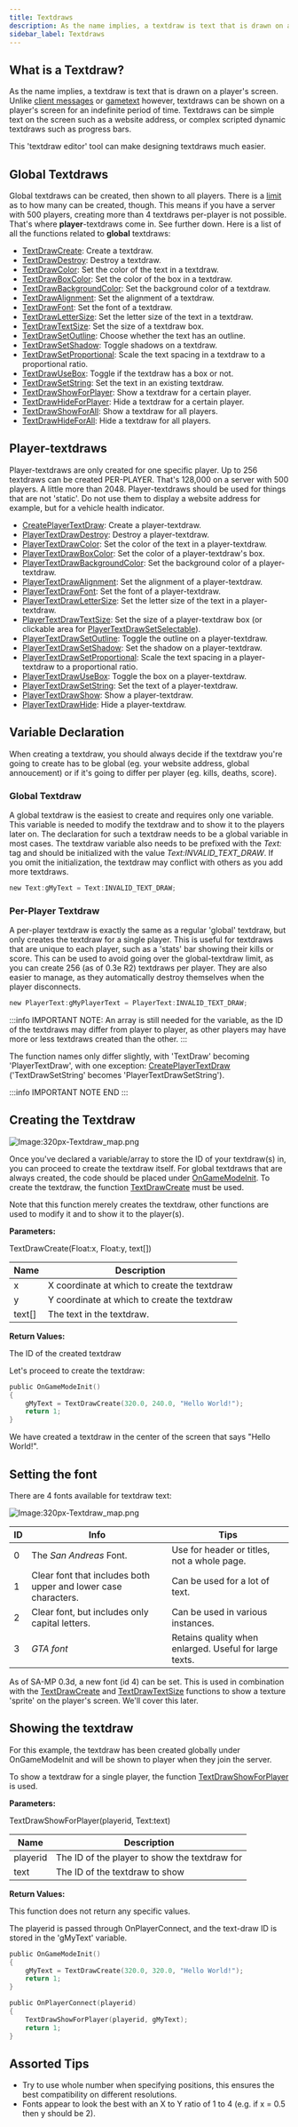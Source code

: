 ```yaml
---
title: Textdraws
description: As the name implies, a textdraw is text that is drawn on a player's screen.
sidebar_label: Textdraws
---
```


## What is a Textdraw?

As the name implies, a textdraw is text that is drawn on a player's screen. Unlike [client messages](../functions/SendClientMessage.md) or [gametext](../functions/GameTextForPlayer.md) however, textdraws can be shown on a player's screen for an indefinite period of time. Textdraws can be simple text on the screen such as a website address, or complex scripted dynamic textdraws such as progress bars.

This 'textdraw editor' tool can make designing textdraws much easier.

## Global Textdraws

Global textdraws can be created, then shown to all players. There is a [limit](../resources/Limits.md) as to how many can be created, though. This means if you have a server with 500 players, creating more than 4 textdraws per-player is not possible. That's where **player**-textdraws come in. See further down. Here is a list of all the functions related to **global** textdraws:

- [TextDrawCreate](../functions/TextDrawCreate.md): Create a textdraw.
- [TextDrawDestroy](../functions/TextDrawDestroy.md): Destroy a textdraw.
- [TextDrawColor](../functions/TextDrawColor.md): Set the color of the text in a textdraw.
- [TextDrawBoxColor](../functions/TextDrawBoxColor.md): Set the color of the box in a textdraw.
- [TextDrawBackgroundColor](../functions/TextDrawBackgroundColor.md): Set the background color of a textdraw.
- [TextDrawAlignment](../functions/TextDrawAlignment.md): Set the alignment of a textdraw.
- [TextDrawFont](../functions/TextDrawFont.md): Set the font of a textdraw.
- [TextDrawLetterSize](../functions/TextDrawLetterSize.md): Set the letter size of the text in a textdraw.
- [TextDrawTextSize](../functions/TextDrawTextSize.md): Set the size of a textdraw box.
- [TextDrawSetOutline](../functions/TextDrawSetOutline.md): Choose whether the text has an outline.
- [TextDrawSetShadow](../functions/TextDrawSetShadow.md): Toggle shadows on a textdraw.
- [TextDrawSetProportional](../functions/TextDrawSetProportional.md): Scale the text spacing in a textdraw to a proportional ratio.
- [TextDrawUseBox](../functions/TextDrawUseBox.md): Toggle if the textdraw has a box or not.
- [TextDrawSetString](../functions/TextDrawSetString.md): Set the text in an existing textdraw.
- [TextDrawShowForPlayer](../functions/TextDrawShowForPlayer.md): Show a textdraw for a certain player.
- [TextDrawHideForPlayer](../functions/TextDrawHideForPlayer.md): Hide a textdraw for a certain player.
- [TextDrawShowForAll](../functions/TextDrawShowForAll.md): Show a textdraw for all players.
- [TextDrawHideForAll](../functions/TextDrawHideForAll.md): Hide a textdraw for all players.

## Player-textdraws

Player-textdraws are only created for one specific player. Up to 256 textdraws can be created PER-PLAYER. That's 128,000 on a server with 500 players. A little more than 2048. Player-textdraws should be used for things that are not 'static'. Do not use them to display a website address for example, but for a vehicle health indicator.

- [CreatePlayerTextDraw](../functions/CreatePlayerTextDraw.md): Create a player-textdraw.
- [PlayerTextDrawDestroy](../functions/PlayerTextDrawDestroy.md): Destroy a player-textdraw.
- [PlayerTextDrawColor](../functions/PlayerTextDrawColor.md): Set the color of the text in a player-textdraw.
- [PlayerTextDrawBoxColor](../functions/PlayerTextDrawBoxColor.md): Set the color of a player-textdraw's box.
- [PlayerTextDrawBackgroundColor](../functions/PlayerTextDrawBackgroundColor.md): Set the background color of a player-textdraw.
- [PlayerTextDrawAlignment](../functions/PlayerTextDrawAlignment.md): Set the alignment of a player-textdraw.
- [PlayerTextDrawFont](../functions/PlayerTextDrawFont.md): Set the font of a player-textdraw.
- [PlayerTextDrawLetterSize](../functions/PlayerTextDrawLetterSize.md): Set the letter size of the text in a player-textdraw.
- [PlayerTextDrawTextSize](../functions/PlayerTextDrawTextSize.md): Set the size of a player-textdraw box (or clickable area for [PlayerTextDrawSetSelectable](../functions/PlayerTextDrawSetSelectable.md)).
- [PlayerTextDrawSetOutline](../functions/PlayerTextDrawSetOutline.md): Toggle the outline on a player-textdraw.
- [PlayerTextDrawSetShadow](../functions/PlayerTextDrawSetShadow.md): Set the shadow on a player-textdraw.
- [PlayerTextDrawSetProportional](../functions/PlayerTextDrawSetProportional.md): Scale the text spacing in a player-textdraw to a proportional ratio.
- [PlayerTextDrawUseBox](../functions/PlayerTextDrawUseBox.md): Toggle the box on a player-textdraw.
- [PlayerTextDrawSetString](../functions/PlayerTextDrawSetString.md): Set the text of a player-textdraw.
- [PlayerTextDrawShow](../functions/PlayerTextDrawShow.md): Show a player-textdraw.
- [PlayerTextDrawHide](../functions/PlayerTextDrawHide.md): Hide a player-textdraw.

## Variable Declaration

When creating a textdraw, you should always decide if the textdraw you're going to create has to be global (eg. your website address, global annoucement) or if it's going to differ per player (eg. kills, deaths, score).

### Global Textdraw

A global textdraw is the easiest to create and requires only one variable. This variable is needed to modify the textdraw and to show it to the players later on. The declaration for such a textdraw needs to be a global variable in most cases. The textdraw variable also needs to be prefixed with the _Text:_ tag and should be initialized with the value _Text:INVALID_TEXT_DRAW_. If you omit the initialization, the textdraw may conflict with others as you add more textdraws.

```c
new Text:gMyText = Text:INVALID_TEXT_DRAW;
```

### Per-Player Textdraw

A per-player textdraw is exactly the same as a regular 'global' textdraw, but only creates the textdraw for a single player. This is useful for textdraws that are unique to each player, such as a 'stats' bar showing their kills or score. This can be used to avoid going over the global-textdraw limit, as you can create 256 (as of 0.3e R2) textdraws per player. They are also easier to manage, as they automatically destroy themselves when the player disconnects.

```c
new PlayerText:gMyPlayerText = PlayerText:INVALID_TEXT_DRAW;
```

:::info IMPORTANT NOTE: An array is still needed for the variable, as the ID of the textdraws may differ from player to player, as other players may have more or less textdraws created than the other. :::

The function names only differ slightly, with 'TextDraw' becoming 'PlayerTextDraw', with one exception: [CreatePlayerTextDraw](../functions/CreatePlayerTextDraw.md) ('TextDrawSetString' becomes 'PlayerTextDrawSetString').

:::info IMPORTANT NOTE END :::

## Creating the Textdraw

![Image:320px-Textdraw_map.png](/images/textdraws/320px-Textdraw_map.png)

Once you've declared a variable/array to store the ID of your textdraw(s) in, you can proceed to create the textdraw itself. For global textdraws that are always created, the code should be placed under [OnGameModeInit](../callbacks/OnGameModeInit.md). To create the textdraw, the function [TextDrawCreate](../functions/TextDrawCreate.md) must be used.

Note that this function merely creates the textdraw, other functions are used to modify it and to show it to the player(s).

**Parameters:**

TextDrawCreate(Float:x, Float:y, text[])

| Name   | Description                                  |
| ------ | -------------------------------------------- |
| x      | X coordinate at which to create the textdraw |
| y      | Y coordinate at which to create the textdraw |
| text[] | The text in the textdraw.                    |

**Return Values:**

The ID of the created textdraw

Let's proceed to create the textdraw:

```c
public OnGameModeInit()
{
    gMyText = TextDrawCreate(320.0, 240.0, "Hello World!");
    return 1;
}
```

We have created a textdraw in the center of the screen that says "Hello World!".

## Setting the font

There are 4 fonts available for textdraw text:

![Image:320px-Textdraw_map.png](/images/textdraws/Textdraw_font_styles.png)

| ID  | Info                                                           | Tips                                                   |
| --- | -------------------------------------------------------------- | ------------------------------------------------------ |
| 0   | The _San Andreas_ Font.                                        | Use for header or titles, not a whole page.            |
| 1   | Clear font that includes both upper and lower case characters. | Can be used for a lot of text.                         |
| 2   | Clear font, but includes only capital letters.                 | Can be used in various instances.                      |
| 3   | _GTA font_                                                     | Retains quality when enlarged. Useful for large texts. |

As of SA-MP 0.3d, a new font (id 4) can be set. This is used in combination with the [TextDrawCreate](../functions/TextDrawCreate.md) and [TextDrawTextSize](../functions/TextDrawTextSize.md) functions to show a texture 'sprite' on the player's screen. We'll cover this later.

## Showing the textdraw

For this example, the textdraw has been created globally under OnGameModeInit and will be shown to player when they join the server.

To show a textdraw for a single player, the function [TextDrawShowForPlayer](../functions/TextDrawShowForPlayer.md) is used.

**Parameters:**

TextDrawShowForPlayer(playerid, Text:text)

| Name     | Description                                   |
| -------- | --------------------------------------------- |
| playerid | The ID of the player to show the textdraw for |
| text     | The ID of the textdraw to show                |

**Return Values:**

This function does not return any specific values.

The playerid is passed through OnPlayerConnect, and the text-draw ID is stored in the 'gMyText' variable.

```c
public OnGameModeInit()
{
    gMyText = TextDrawCreate(320.0, 320.0, "Hello World!");
    return 1;
}

public OnPlayerConnect(playerid)
{
    TextDrawShowForPlayer(playerid, gMyText);
    return 1;
}
```

## Assorted Tips

- Try to use whole number when specifying positions, this ensures the best compatibility on different resolutions.
- Fonts appear to look the best with an X to Y ratio of 1 to 4 (e.g. if x = 0.5 then y should be 2).
